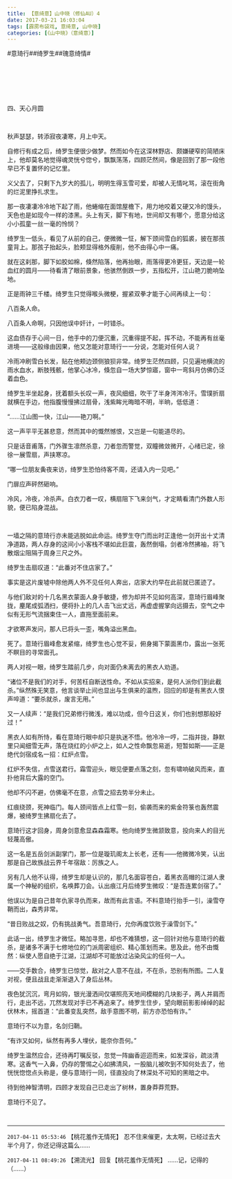 ```yaml
---
title: 【意绮意】山中晓（修仙AU）4
date: 2017-03-21 16:03:04
tags: [霹雳布袋戏, 意绮意, 山中晓]
categories: [《山中晓》（意绮意）]
---
```


<p dir="ltr"  >#意琦行##绮罗生##瑰意绮情#</p> 
<p dir="ltr"  >&nbsp;</p> 
<p dir="ltr"  >&nbsp;</p> 
<p dir="ltr"  >&nbsp;</p> 
<p dir="ltr"  >四、天心月圆</p> 
<p dir="ltr"  >&nbsp;</p> 
<p dir="ltr"  >秋声瑟瑟，转添寂夜凄寒，月上中天。</p> 
<p dir="ltr"  >自修行有成之后，绮罗生便很少做梦。然而如今在这深林野店、颇嫌硬窄的简陋床上，他却莫名地觉得魂灵恍兮惚兮，飘飘荡荡，四顾茫然间，像是回到了那一段他早已不复置怀的记忆里。</p> 
<p dir="ltr"  >义父去了，只剩下九岁大的孤儿，明明生得玉雪可爱，却被人无情叱骂，滚在街角的烂泥里挣扎求生。</p> 
<p dir="ltr"  >那一夜凄凄冷冷地下起了雨，他蜷缩在面馆屋檐下，用力地咬着又硬又冷的馒头，天色也是如现今一样的漆黑。头上有天，脚下有地，世间却又有哪个，愿意分给这小小孤童一丝一毫的怜悯？</p> 
<p dir="ltr"  >绮罗生一低头，看见了从前的自己，便微微一怔，解下颈间雪白的狐裘，披在那孩童背上。那孩子抬起头，脸颊显得格外瘦削，他不由得心中一痛。</p> 
<p dir="ltr"  >就在这刹那，脚下如胶如棉，倏然陷落，他再抬眼，雨落得更冷更狂，天边是一轮血红的圆月——待看清了眼前景象，他骇然倒跌一步，五指松开，江山艳刀脆响坠地。</p> 
<p dir="ltr"  >正是雨钟三千楼。绮罗生只觉得喉头微梗，握紧双拳才能于心间再续上一句：</p> 
<p dir="ltr"  >八百条人命。</p> 
<p dir="ltr"  >八百条人命啊，只因他误中奸计，一时错杀。</p> 
<p dir="ltr"  >这血债存于心间一日，他手中的刀便沉重，沉重得提不起，挥不动，不能再有丝毫进境——这般缘由因果，他又怎能对意琦行一一分说，怎能对任何人说？</p> 
<p dir="ltr"  >冷雨冲刷雪白长发，贴在他颊边颈侧狼狈非常。绮罗生茫然四顾，只见遍地横流的雨水血水，断肢残骸，他掌心冰冷，倏忽自一场大梦惊寤，窗中一弯斜月仿佛仍泛着血色。</p> 
<p dir="ltr"  >绮罗生半坐起身，抚着额头长叹一声，夜风细细，吹干了半身涔涔冷汗。雪璞折扇就横在手边，他指腹慢慢拂过扇骨，浅紫眸光晦暗不明，半晌，低低道：</p> 
<p dir="ltr"  >“……江山图一快，江山——艳刀啊。”</p> 
<p dir="ltr"  >这一声平平无甚悲意，然而其中的慨然憾恨，又岂是一句能道尽的。</p> 
<p dir="ltr"  >只是话音甫落，门外骤生凛然杀意，刀者忽而警觉，双瞳微敛微开，心绪已定，徐徐一展雪扇，声挟寒凉。</p> 
<p dir="ltr"  >“哪一位朋友夤夜来访，绮罗生恐怕待客不周，还请入内一见吧。”</p> 
<p dir="ltr"  >门扉应声砰然砸响。</p> 
<p dir="ltr"  >冷风，冷夜，冷杀声。白衣刀者一叹，横扇阻下飞来剑气，才定睛看清门外数人形貌，便已陷身混战。</p> 
<p dir="ltr"  >&nbsp;</p> 
<p dir="ltr"  >一墙之隔的意琦行亦未能逃脱如此命运。绮罗生夺门而出时正逢他一剑开出十丈清净道路，两人存身的这间小小客栈不堪如此巨震，轰然倒塌，剑者冷然拂袖，将飞散烟尘阻隔于周身三尺之外。</p> 
<p dir="ltr"  >绮罗生击扇叹道：“此番对不住店家了。”</p> 
<p dir="ltr"  >事实是这片废墟中除他两人外不见任何人奔出，店家大约早在此前就已匿迹了。</p> 
<p dir="ltr"  >与他们敌对的十几名黑衣蒙面人身手敏捷，修为却并不见如何高深，意琦行眉峰聚拢，麈尾成弧洒扫，便将扑上的几人击飞出丈远，再虚虚握掌向远摄去，空气之中似有无形气流捆束住一人，直拖至面前来。</p> 
<p dir="ltr"  >才欲寒声发问，那人已将头一歪，嘴角溢出黑血。</p> 
<p dir="ltr"  >死了。意琦行眉峰愈发紧缩，绮罗生也心觉不妥，俯身揭下蒙面黑巾，露出一张死不瞑目的寻常面孔。</p> 
<p dir="ltr"  >两人对视一眼，绮罗生踏前几步，向对面仍未离去的黑衣人劝道。</p> 
<p dir="ltr"  >“诸位不是我们的对手，何苦枉自断送性命。不如从实招来，是何人派你们到此截杀。”纵然殊无笑意，他言谈举止间也显出与生俱来的温煦，回应的却是有黑衣人恨声啐道：“要杀就杀，废言无用。”</p> 
<p dir="ltr"  >又一人续声：“是我们兄弟修行微浅，难以功成，但今日这关，你们也别想那般好过！”</p> 
<p dir="ltr"  >黑衣人如有所恃，看在意琦行眼中却只是执迷不悟。他冷冷一哼，二指并拢，静默里只闻细雪无声，落在烧红的小炉之上，如人之性命飘忽易逝，短暂如斯——正是绝代剑宿成名一招：红炉点雪。</p> 
<p dir="ltr"  >红炉不失信，点雪送君行。霜雪迎头，眼见便要点落之刻，忽有啸响破风而来，直扑他背后大露的空门。</p> 
<p dir="ltr"  >他却不闪不避，仿佛毫不在意，点雪之招去势半分未止。</p> 
<p dir="ltr"  >红痕绕颈，死神临门。每人颈间皆点上红雪一刻，偷袭而来的紫金符箓也轰然震爆，被绮罗生拂扇化去了。</p> 
<p dir="ltr"  >意琦行这才回身，周身剑意愈显森森霜寒。他向绮罗生微颔致意，投向来人的目光轻蔑高傲。</p> 
<p dir="ltr"  >这一名是五岳剑派副掌门，那一位是璇玑阁太上长老，还有——他微微冷笑，认出那是自己故族战云界千年宿敌：厉族之人。</p> 
<p dir="ltr"  >另有几人他不认得，绮罗生却是认识的，那几名面容苍白，着黑衣高帽的江湖人隶属一个神秘的组织，名唤葬刀会。认出痕江月后绮罗生微叹：“是吾连累剑宿了。”</p> 
<p dir="ltr"  >他误以为是自己昔年仇家寻仇而来，故而有此言语。不料意琦行抬手一引，澡雪夺鞘而出，森秀非常。</p> 
<p dir="ltr"  >“昔日败战之奴，仍有挑战勇气。吾意琦行，允你再度饮败于澡雪剑下。”</p> 
<p dir="ltr"  >此话一出，绮罗生才微怔。略加寻思，却也不难猜想，这一回针对他与意琦行的截杀，是诸多不满于七修地位的门派周密组织、精心策划而来。思及此，他不由慨然：纵使人愿自绝于江湖，江湖却不可能放过沾染风尘的任何一人。</p> 
<p dir="ltr"  >——交手数合，绮罗生已惊觉，敌对之人意不在战，不在杀，恐别有所图。二人复对视，便且战且走渐渐退入了身后丛林。</p> 
<p dir="ltr"  >夜色犹沉沉，弯月如钩，银光漫洒间仅堪照亮天地间模糊的几块影子，两人并肩而行，走出不远，兀然发现对手已不再追来了。绮罗生住步，望向眼前影影绰绰的起伏林木，摇首道：“此番变乱突然，敌手意图不明，前方亦恐怕有诈。”</p> 
<p dir="ltr"  >意琦行不以为意，名剑归鞘。</p> 
<p dir="ltr"  >“有诈又如何，纵然有再多人埋伏，能奈你吾何。”</p> 
<p dir="ltr"  >绮罗生温然应合，还待再叮嘱反驳，忽觉一阵幽香迢迢而来，如发深谷，疏淡清寒。这香气一入鼻，仍存的警惕之心如拂清风，一股脑儿被吹到不知何处去了，他恍恍惚惚点头称是，便与意琦行一同，径直投向了林深处不可知的黑暗之中。</p> 
<p dir="ltr"  >待到他神智清明，四顾才发现自己已走出了树林，置身莽莽荒野。</p> 
<p dir="ltr"  >意琦行不见了。</p> 
<p dir="ltr"  >&nbsp;</p>

<!-- more -->

---

`2017-04-11 05:53:46` 【桃花羞作无情死】 忍不住来催更，太太啊，已经过去大半个月了，你还记得这篇么……

`2017-04-11 08:49:26` 【溯流光】 回复【桃花羞作无情死】 ……记，记得的（……）
